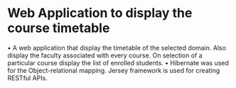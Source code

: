 # Web Application to display the course timetable
• A web application that display the timetable of the selected domain. Also display the faculty associated with every course. On selection of a particular course display the list of enrolled students.
• Hibernate was used for the Object-relational mapping. Jersey framework is used for creating RESTful APIs.
